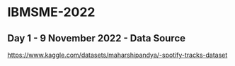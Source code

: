 # IBMSME-2022
## Day 1 - 9 November 2022 - Data Source
https://www.kaggle.com/datasets/maharshipandya/-spotify-tracks-dataset
